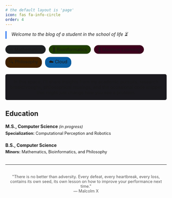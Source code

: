 ```yaml
---
# the default layout is 'page'
icon: fas fa-info-circle
order: 4
---
```


<!-- > Add Markdown syntax content to file `_tabs/about.md`{: .filepath } and it will show up on this page.
{: .prompt-tip } -->

<div style="border-left: 4px solid #4285f4; padding-left: 15px; font-style: italic; margin-bottom: 20px;">
Welcome to the blog of a student in the school of life ⏳
</div>

<div class="interests-container" style="display: flex; flex-wrap: wrap; gap: 10px; margin: 20px 0;">
  <span style="background: #1d1f21; padding: 5px 12px; border-radius: 15px;">♾️ Mathematics</span>
  <span style="background: #1f3d00; padding: 5px 12px; border-radius: 15px;">🌱 Bioinformatics</span>
  <span style="background: #3d001d; padding: 5px 12px; border-radius: 15px;">🤖 Machine Learning</span>
  <span style="background: #3d2001; padding: 5px 12px; border-radius: 15px;">🔍 Philosophy</span>
  <span style="background: #0b5ea2; padding: 5px 12px; border-radius: 15px;">☁️ Cloud</span>

</div>

<div style="background: #1b1a1f; padding: 15px; border-radius: 5px; margin: 20px 0; text-align: center;">
In this space, I'll share insights from my academic pursuits, research breakthroughs, philosophical musings, and the occasional code snippet that might just change how you see a problem.
</div>

## Education

<div class="education-container" style="font-size: 0.9em; line-height: 1.4;">
  <div class="education-item" style="margin-bottom: 10px;">
    <h3 style="margin-bottom: 2px; font-size: 1.1em;">M.S., Computer Science <span style="font-style: italic; font-weight: normal; font-size: 0.9em;">(in progress)</span></h3>
    <p style="margin: 0 0 2px 0;"><strong>Specialization:</strong> Computational Perception and Robotics</p>
  </div>

  <div class="education-item" style="margin-bottom: 10px;">
    <h3 style="margin-bottom: 2px; font-size: 1.1em;">B.S., Computer Science</h3>
    <p style="margin: 0;"><strong>Minors:</strong> Mathematics, Bioinformatics, and Philosophy</p>
  </div>
</div>

<hr style="margin: 30px 0;">

<div style="font-size: 0.9em; color: #555; text-align: center; max-width: 600px; margin: 0 auto;">
"There is no better than adversity. Every defeat, every heartbreak, every loss, contains its own seed, its own lesson on how to improve your performance next time."
<br>— Malcolm X
</div>